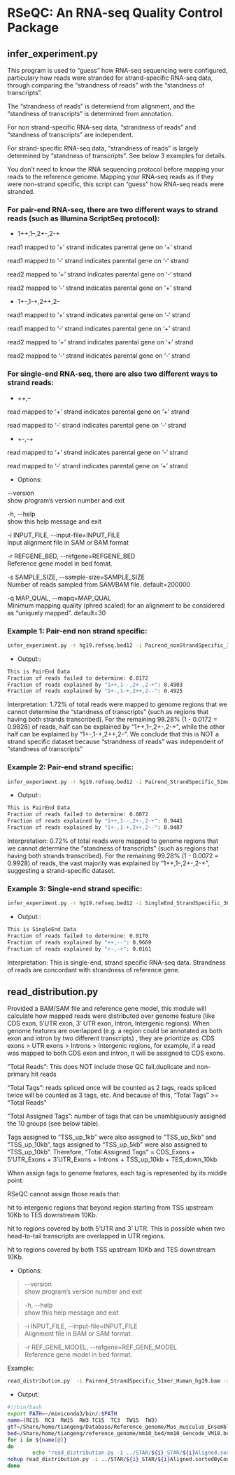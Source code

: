 # RSeQC: An RNA-seq Quality Control Package


## infer_experiment.py
This program is used to “guess” how RNA-seq sequencing were configured, particulary how reads were stranded for strand-specific RNA-seq data, through comparing the “strandness of reads” with the “standness of transcripts”.

The “strandness of reads” is determiend from alignment, and the “standness of transcripts” is determined from annotation.

For non strand-specific RNA-seq data, “strandness of reads” and “standness of transcripts” are independent.

For strand-specific RNA-seq data, “strandness of reads” is largely determined by “standness of transcripts”. See below 3 examples for details.

You don’t need to know the RNA sequencing protocol before mapping your reads to the reference genome. Mapping your RNA-seq reads as if they were non-strand specific, this script can “guess” how RNA-seq reads were stranded.

### For pair-end RNA-seq, there are two different ways to strand reads (such as Illumina ScriptSeq protocol):

* 1++,1–,2+-,2-+

read1 mapped to ‘+’ strand indicates parental gene on ‘+’ strand

read1 mapped to ‘-‘ strand indicates parental gene on ‘-‘ strand

read2 mapped to ‘+’ strand indicates parental gene on ‘-‘ strand

read2 mapped to ‘-‘ strand indicates parental gene on ‘+’ strand

* 1+-,1-+,2++,2–

read1 mapped to ‘+’ strand indicates parental gene on ‘-‘ strand

read1 mapped to ‘-‘ strand indicates parental gene on ‘+’ strand

read2 mapped to ‘+’ strand indicates parental gene on ‘+’ strand

read2 mapped to ‘-‘ strand indicates parental gene on ‘-‘ strand

### For single-end RNA-seq, there are also two different ways to strand reads:

* ++,–

read mapped to ‘+’ strand indicates parental gene on ‘+’ strand

read mapped to ‘-‘ strand indicates parental gene on ‘-‘ strand

* +-,-+

read mapped to ‘+’ strand indicates parental gene on ‘-‘ strand

read mapped to ‘-‘ strand indicates parental gene on ‘+’ strand

* Options:  

--version  
show program’s version number and exit

-h, --help  
show this help message and exit

-i INPUT_FILE, --input-file=INPUT_FILE  
Input alignment file in SAM or BAM format

-r REFGENE_BED, --refgene=REFGENE_BED  
Reference gene model in bed fomat.

-s SAMPLE_SIZE, --sample-size=SAMPLE_SIZE  
Number of reads sampled from SAM/BAM file. default=200000

-q MAP_QUAL, --mapq=MAP_QUAL  
Minimum mapping quality (phred scaled) for an alignment to be considered as “uniquely mapped”. default=30

### Example 1: Pair-end non strand specific:
```sh
infer_experiment.py -r hg19.refseq.bed12 -i Pairend_nonStrandSpecific_36mer_Human_hg19.bam
```

* Output::
```sh
This is PairEnd Data
Fraction of reads failed to determine: 0.0172
Fraction of reads explained by "1++,1--,2+-,2-+": 0.4903
Fraction of reads explained by "1+-,1-+,2++,2--": 0.4925
```

Interpretation: 1.72% of total reads were mapped to genome regions that we cannot determine the “standness of transcripts” (such as regions that having both strands transcribed). For the remaining 98.28% (1 - 0.0172 = 0.9828) of reads, half can be explained by “1++,1–,2+-,2-+”, while the other half can be explained by “1+-,1-+,2++,2–”. We conclude that this is NOT a strand specific dataset because “strandness of reads” was independent of “standness of transcripts”

### Example 2: Pair-end strand specific:
```sh
infer_experiment.py -r hg19.refseq.bed12 -i Pairend_StrandSpecific_51mer_Human_hg19.bam
```
* Output::
```sh
This is PairEnd Data
Fraction of reads failed to determine: 0.0072
Fraction of reads explained by "1++,1--,2+-,2-+": 0.9441
Fraction of reads explained by "1+-,1-+,2++,2--": 0.0487
```

Interpretation: 0.72% of total reads were mapped to genome regions that we cannot determine the “standness of transcripts” (such as regions that having both strands transcribed). For the remaining 99.28% (1 - 0.0072 = 0.9928) of reads, the vast majority was explained by “1++,1–,2+-,2-+”, suggesting a strand-specific dataset.

### Example 3: Single-end strand specific:
```sh
infer_experiment.py -r hg19.refseq.bed12 -i SingleEnd_StrandSpecific_36mer_Human_hg19.bam
```
* Output::

```sh
This is SingleEnd Data
Fraction of reads failed to determine: 0.0170
Fraction of reads explained by "++,--": 0.9669
Fraction of reads explained by "+-,-+": 0.0161
```
Interpretation: This is single-end, strand specific RNA-seq data. Strandness of reads are concordant with strandness of reference gene.


## read_distribution.py

Provided a BAM/SAM file and reference gene model, this module will calculate how mapped reads were distributed over genome feature (like CDS exon, 5’UTR exon, 3’ UTR exon, Intron, Intergenic regions). When genome features are overlapped (e.g. a region could be annotated as both exon and intron by two different transcripts) , they are prioritize as: CDS exons > UTR exons > Introns > Intergenic regions, for example, if a read was mapped to both CDS exon and intron, it will be assigned to CDS exons.

“Total Reads”: This does NOT include those QC fail,duplicate and non-primary hit reads

“Total Tags”: reads spliced once will be counted as 2 tags, reads spliced twice will be counted as 3 tags, etc. And because of this, “Total Tags” >= “Total Reads”

“Total Assigned Tags”: number of tags that can be unambiguously assigned the 10 groups (see below table).

Tags assigned to “TSS_up_1kb” were also assigned to “TSS_up_5kb” and “TSS_up_10kb”, tags assigned to “TSS_up_5kb” were also assigned to “TSS_up_10kb”. Therefore, “Total Assigned Tags” = CDS_Exons + 5’UTR_Exons + 3’UTR_Exons + Introns + TSS_up_10kb + TES_down_10kb.

When assign tags to genome features, each tag is represented by its middle point.

RSeQC cannot assign those reads that:

hit to intergenic regions that beyond region starting from TSS upstream 10Kb to TES downstream 10Kb.

hit to regions covered by both 5’UTR and 3’ UTR. This is possible when two head-to-tail transcripts are overlapped in UTR regions.

hit to regions covered by both TSS upstream 10Kb and TES downstream 10Kb.


* Options:
> --version  
show program’s version number and exit

> -h, --help  
show this help message and exit

> -i INPUT_FILE, --input-file=INPUT_FILE  
Alignment file in BAM or SAM format.

> -r REF_GENE_MODEL, --refgene=REF_GENE_MODEL  
Reference gene model in bed format.

Example:
```sh
read_distribution.py  -i Pairend_StrandSpecific_51mer_Human_hg19.bam -r hg19.refseq.bed12
```
* Output:

```sh
#!/bin/bash
export PATH=~/miniconda3/bin/:$PATH
name=(RC15  RC3  RW15  RW3 TC15  TC3  TW15  TW3)
gtf=/Share/home/tiangeng/Database/Reference_genome/Mus_musculus_Ensembl_GRCm38_star_genome-index/Mus_musculus.GRCm38.95.gtf
bed=/Share/home/tiangeng/reference_genome/mm10_bed/mm10_Gencode_VM18.bed
for i in ${name[@]}
do
        echo "read_distribution.py -i ../STAR/${i}_STAR/${i}Aligned.sortedByCoord.out.bam  -r ${bed}"
nohup read_distribution.py -i ../STAR/${i}_STAR/${i}Aligned.sortedByCoord.out.bam -r ${bed} > ${i}.log 2>&1 &
done

```